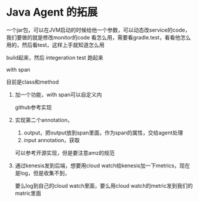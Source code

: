 # Java Agent 的拓展

一个jar包，可以在JVM启动的时候给他一个参数，可以动态改service的code，我们要做的就是修改monitor的code
看怎么用，需要看gradle.test，看看他怎么用的，然后看test，这样上手就知道怎么用

build起来，然后 integeration test 跑起来

with span

目前是class和method

1. 加一个功能，with span可以自定义内

    github参考实现

2. 实现第二个annotation，

    1. output，把output放到span里面，作为span的属性，交给agent处理
    2. input annotation，获取

    可以参考开源实现，但是要注意amz的规范

3. 通过kenesis发到后端，想要用cloud watch给kenesis加一下metrics，现在是log，但是收集不到，

    要么log到自己的cloud watch里面，要么用cloud watch的metric发到我们的matric里面
